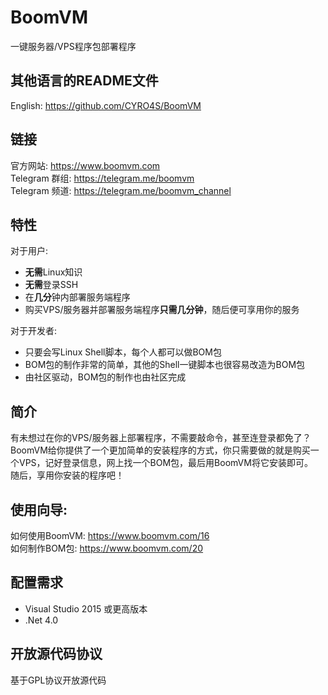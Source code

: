 # BoomVM
一键服务器/VPS程序包部署程序

## 其他语言的README文件  
English: https://github.com/CYRO4S/BoomVM

## 链接
官方网站: https://www.boomvm.com  
Telegram 群组: https://telegram.me/boomvm  
Telegram 频道: https://telegram.me/boomvm_channel  

## 特性  
对于用户:  
* **无需**Linux知识
* **无需**登录SSH
* 在**几分**钟内部署服务端程序
* 购买VPS/服务器并部署服务端程序**只需几分钟**，随后便可享用你的服务
  
对于开发者:
* 只要会写Linux Shell脚本，每个人都可以做BOM包
* BOM包的制作非常的简单，其他的Shell一键脚本也很容易改造为BOM包 
* 由社区驱动，BOM包的制作也由社区完成

## 简介  
有未想过在你的VPS/服务器上部署程序，不需要敲命令，甚至连登录都免了？  
BoomVM给你提供了一个更加简单的安装程序的方式，你只需要做的就是购买一个VPS，记好登录信息，网上找一个BOM包，最后用BoomVM将它安装即可。  
随后，享用你安装的程序吧！

## 使用向导:  
如何使用BoomVM: https://www.boomvm.com/16  
如何制作BOM包: https://www.boomvm.com/20  

## 配置需求  
* Visual Studio 2015 或更高版本  
* .Net 4.0  

## 开放源代码协议
基于GPL协议开放源代码  
